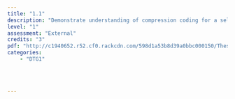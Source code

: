 ```yaml
---
title: "1.1"
description: "Demonstrate understanding of compression coding for a selected media type"
level: "1"
assessment: "External"
credits: "3"
pdf: "http://c1940652.r52.cf0.rackcdn.com/598d1a53b8d39a0bbc000150/These-courses-are-currently-being-updated-by-NZQA-and-will-be-published-as-soon-as-they-are-available.pdf"
categories:
    - "DTG1"
    
    
    
    
---
```

